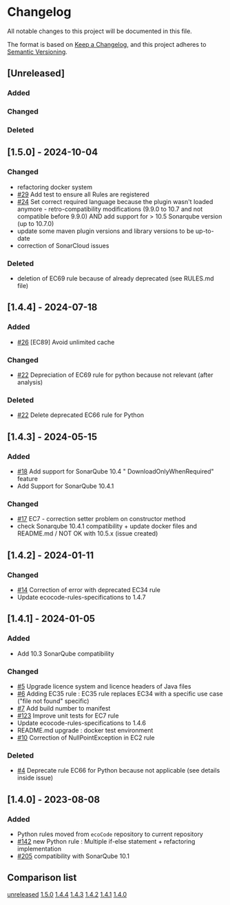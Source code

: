 # Changelog

All notable changes to this project will be documented in this file.

The format is based on [Keep a Changelog](https://keepachangelog.com/en/1.0.0/),
and this project adheres to [Semantic Versioning](https://semver.org/spec/v2.0.0.html).

## [Unreleased]

### Added

### Changed

### Deleted

## [1.5.0] - 2024-10-04

### Changed

- refactoring docker system
- [#29](https://github.com/green-code-initiative/ecoCode-python/issues/29) Add test to ensure all Rules are registered
- [#24](https://github.com/green-code-initiative/ecoCode-python/issues/24) Set correct required language because the
  plugin wasn't loaded anymore - retro-compatibility modifications (9.9.0 to 10.7 and not compatible before 9.9.0) AND
  add support for > 10.5 Sonarqube version (up to 10.7.0)
- update some maven plugin versions and library versions to be up-to-date
- correction of SonarCloud issues

### Deleted

- deletion of EC69 rule because of already deprecated (see RULES.md file)

## [1.4.4] - 2024-07-18

### Added

- [#26](https://github.com/green-code-initiative/ecoCode-python/issues/26) [EC89] Avoid unlimited cache

### Changed

- [#22](https://github.com/green-code-initiative/ecoCode-python/issues/22) Depreciation of EC69 rule for python because
  not relevant (after analysis)

### Deleted

- [#22](https://github.com/green-code-initiative/ecoCode-python/issues/22) Delete deprecated EC66 rule for Python

## [1.4.3] - 2024-05-15

### Added

- [#18](https://github.com/green-code-initiative/ecoCode-python/issues/18) Add support for SonarQube 10.4 "
  DownloadOnlyWhenRequired" feature
- Add Support for SonarQube 10.4.1

### Changed

- [#17](https://github.com/green-code-initiative/ecoCode-python/issues/17) EC7 - correction setter problem on
  constructor method
- check Sonarqube 10.4.1 compatibility + update docker files and README.md / NOT OK with 10.5.x (issue created)

## [1.4.2] - 2024-01-11

### Changed

- [#14](https://github.com/green-code-initiative/ecoCode-python/issues/14) Correction of error with deprecated EC34 rule
- Update ecocode-rules-specifications to 1.4.7

## [1.4.1] - 2024-01-05

### Added

- Add 10.3 SonarQube compatibility

### Changed

- [#5](https://github.com/green-code-initiative/ecoCode-python/pull/5) Upgrade licence system and licence headers of
  Java files
- [#6](https://github.com/green-code-initiative/ecoCode-python/pull/6) Adding EC35 rule : EC35 rule replaces EC34 with a
  specific use case ("file not found" specific)
- [#7](https://github.com/green-code-initiative/ecoCode-python/issues/7) Add build number to manifest
- [#123](https://github.com/green-code-initiative/ecoCode/issues/123) Improve unit tests for EC7 rule
- Update ecocode-rules-specifications to 1.4.6
- README.md upgrade : docker test environment
- [#10](https://github.com/green-code-initiative/ecoCode-python/issues/10) Correction of NullPointException in EC2 rule

### Deleted

- [#4](https://github.com/green-code-initiative/ecoCode-python/issues/4) Deprecate rule EC66 for Python because not
  applicable (see details inside issue)

## [1.4.0] - 2023-08-08

### Added

- Python rules moved from `ecoCode` repository to current repository
- [#142](https://github.com/green-code-initiative/ecoCode/issues/142) new Python rule : Multiple if-else statement +
  refactoring implementation
- [#205](https://github.com/green-code-initiative/ecoCode/issues/205) compatibility with SonarQube 10.1

## Comparison list

[unreleased](https://github.com/green-code-initiative/ecoCode-python/compare/1.5.0...HEAD)
[1.5.0](https://github.com/green-code-initiative/ecoCode-python/compare/1.4.4...1.5.0)
[1.4.4](https://github.com/green-code-initiative/ecoCode-python/compare/1.4.3...1.4.4)
[1.4.3](https://github.com/green-code-initiative/ecoCode-python/compare/1.4.2...1.4.3)
[1.4.2](https://github.com/green-code-initiative/ecoCode-python/compare/1.4.1...1.4.2)
[1.4.1](https://github.com/green-code-initiative/ecoCode-python/compare/1.4.0...1.4.1)
[1.4.0](https://github.com/green-code-initiative/ecoCode-python/releases/tag/1.4.0)
